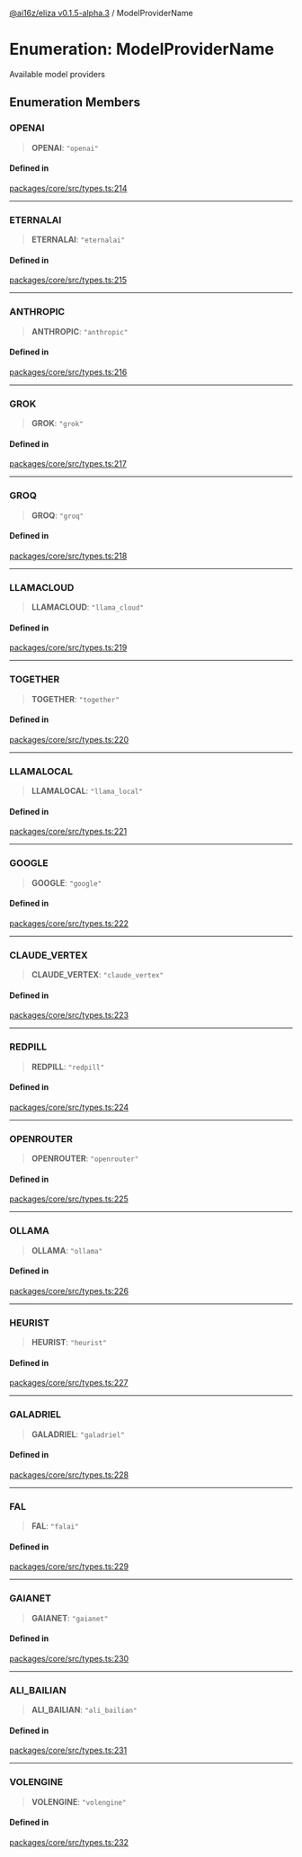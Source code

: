 [@ai16z/eliza v0.1.5-alpha.3](../index.md) / ModelProviderName

# Enumeration: ModelProviderName

Available model providers

## Enumeration Members

### OPENAI

> **OPENAI**: `"openai"`

#### Defined in

[packages/core/src/types.ts:214](https://github.com/BitPodAI/FungIPle/blob/main/packages/core/src/types.ts#L214)

***

### ETERNALAI

> **ETERNALAI**: `"eternalai"`

#### Defined in

[packages/core/src/types.ts:215](https://github.com/BitPodAI/FungIPle/blob/main/packages/core/src/types.ts#L215)

***

### ANTHROPIC

> **ANTHROPIC**: `"anthropic"`

#### Defined in

[packages/core/src/types.ts:216](https://github.com/BitPodAI/FungIPle/blob/main/packages/core/src/types.ts#L216)

***

### GROK

> **GROK**: `"grok"`

#### Defined in

[packages/core/src/types.ts:217](https://github.com/BitPodAI/FungIPle/blob/main/packages/core/src/types.ts#L217)

***

### GROQ

> **GROQ**: `"groq"`

#### Defined in

[packages/core/src/types.ts:218](https://github.com/BitPodAI/FungIPle/blob/main/packages/core/src/types.ts#L218)

***

### LLAMACLOUD

> **LLAMACLOUD**: `"llama_cloud"`

#### Defined in

[packages/core/src/types.ts:219](https://github.com/BitPodAI/FungIPle/blob/main/packages/core/src/types.ts#L219)

***

### TOGETHER

> **TOGETHER**: `"together"`

#### Defined in

[packages/core/src/types.ts:220](https://github.com/BitPodAI/FungIPle/blob/main/packages/core/src/types.ts#L220)

***

### LLAMALOCAL

> **LLAMALOCAL**: `"llama_local"`

#### Defined in

[packages/core/src/types.ts:221](https://github.com/BitPodAI/FungIPle/blob/main/packages/core/src/types.ts#L221)

***

### GOOGLE

> **GOOGLE**: `"google"`

#### Defined in

[packages/core/src/types.ts:222](https://github.com/BitPodAI/FungIPle/blob/main/packages/core/src/types.ts#L222)

***

### CLAUDE\_VERTEX

> **CLAUDE\_VERTEX**: `"claude_vertex"`

#### Defined in

[packages/core/src/types.ts:223](https://github.com/BitPodAI/FungIPle/blob/main/packages/core/src/types.ts#L223)

***

### REDPILL

> **REDPILL**: `"redpill"`

#### Defined in

[packages/core/src/types.ts:224](https://github.com/BitPodAI/FungIPle/blob/main/packages/core/src/types.ts#L224)

***

### OPENROUTER

> **OPENROUTER**: `"openrouter"`

#### Defined in

[packages/core/src/types.ts:225](https://github.com/BitPodAI/FungIPle/blob/main/packages/core/src/types.ts#L225)

***

### OLLAMA

> **OLLAMA**: `"ollama"`

#### Defined in

[packages/core/src/types.ts:226](https://github.com/BitPodAI/FungIPle/blob/main/packages/core/src/types.ts#L226)

***

### HEURIST

> **HEURIST**: `"heurist"`

#### Defined in

[packages/core/src/types.ts:227](https://github.com/BitPodAI/FungIPle/blob/main/packages/core/src/types.ts#L227)

***

### GALADRIEL

> **GALADRIEL**: `"galadriel"`

#### Defined in

[packages/core/src/types.ts:228](https://github.com/BitPodAI/FungIPle/blob/main/packages/core/src/types.ts#L228)

***

### FAL

> **FAL**: `"falai"`

#### Defined in

[packages/core/src/types.ts:229](https://github.com/BitPodAI/FungIPle/blob/main/packages/core/src/types.ts#L229)

***

### GAIANET

> **GAIANET**: `"gaianet"`

#### Defined in

[packages/core/src/types.ts:230](https://github.com/BitPodAI/FungIPle/blob/main/packages/core/src/types.ts#L230)

***

### ALI\_BAILIAN

> **ALI\_BAILIAN**: `"ali_bailian"`

#### Defined in

[packages/core/src/types.ts:231](https://github.com/BitPodAI/FungIPle/blob/main/packages/core/src/types.ts#L231)

***

### VOLENGINE

> **VOLENGINE**: `"volengine"`

#### Defined in

[packages/core/src/types.ts:232](https://github.com/BitPodAI/FungIPle/blob/main/packages/core/src/types.ts#L232)
